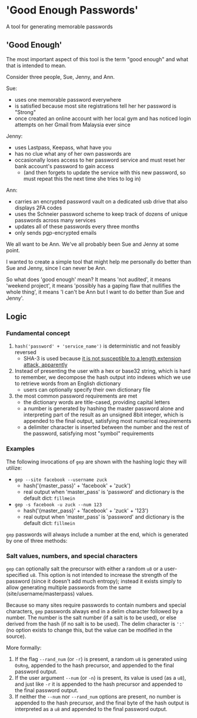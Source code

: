 # 'Good Enough Passwords'
A tool for generating memorable passwords 

## 'Good Enough'
The most important aspect of this tool is the term "good enough" and what that is intended to mean.

Consider three people, Sue, Jenny, and Ann.

Sue:
* uses one memorable password everywhere
* is satisfied because most site registrations tell her her password is "Strong"
* once created an online account with her local gym and has noticed login attempts on her Gmail from Malaysia ever since

Jenny:
* uses Lastpass, Keepass, what have you
* has no clue what any of her own passwords are
* occasionally loses access to her password service and must reset her bank account's password to gain access
    * (and then forgets to update the service with this new password, so must repeat this the next time she tries to log in)

Ann:
* carries an encrypted password vault on a dedicated usb drive that also displays 2FA codes
* uses the Schneier password scheme to keep track of dozens of unique passwords across many services
* updates all of these passwords every three months
* only sends pgp-encrypted emails

We all want to be Ann.  We've all probably been Sue and Jenny at some point.

I wanted to create a simple tool that might help me personally do better than Sue and Jenny, since I can never be Ann.

So what does 'good enough' mean?  It means 'not audited', it means 'weekend project', it means 'possibly has a gaping flaw that nullifies the whole thing', it means 'I can't be Ann but I want to do better than Sue and Jenny'.


## Logic

### Fundamental concept

1. `hash('password' + 'service_name')` is deterministic and not feasibly reversed
    * SHA-3 is used because [it is not susceptible to a length extension attack, apparently](https://keccak.team/keccak_strengths.html)
2. Instead of presenting the user with a hex or base32 string, which is hard to remember, we decompose the hash output into indexes which we use to retrieve words from an English dictionary
    * users can optionally specify their own dictionary file
3. the most common password requirements are met
    * the dictionary words are title-cased, providing capital letters
    * a number is generated by hashing the master password alone and interpreting part of the result as an unsigned 8bit integer, which is appended to the final output, satisfying most numerical requirements
    * a delimiter character is inserted between the number and the rest of the password, satisfying most "symbol" requirements

### Examples

The following invocations of `gep` are shown with the hashing logic they will utilize:

* `gep --site facebook --username zuck`
    * hash('{master_pass}' + 'facebook' + 'zuck')
    * real output when 'master_pass' is 'password' and dictionary is the default dict: `fillmein`
* `gep -s facebook -u zuck --num 123`
    * hash('{master_pass}' + 'facebook' + 'zuck' + '123')
    * real output when 'master_pass' is 'password' and dictionary is the default dict: `fillmein`

`gep` passwords will always include a number at the end, which is generated by one of three methods:

### Salt values, numbers, and special characters

`gep` can optionally salt the precursor with either a random `u8` or a user-specified `u8`.  This option is not intended to increase the strength of the password (since it doesn't add much entropy); instead it exists simply to allow generating multiple passwords from the same (site/username/masterpass) values.

Because so many sites require passwords to contain numbers and special characters, `gep` passwords always end in a delim character followed by a number. The number is the salt number (if a salt is to be used), or else derived from the hash (if no salt is to be used). The delim character is `':'` (no option exists to change this, but the value can be modified in the source).

More formally:

1. If the flag `--rand_num` (or `-r`) is present, a random `u8` is generated using `OsRng`, appended to the hash precursor, and appended to the final password output.
1. If the user argument `--num` (or `-n`) is present, its value is used (as a `u8`), and just like `-r` it is appended to the hash precursor and appended to the final password output. 
1. If neither the `--num` nor `--rand_num` options are present, no number is appended to the hash precursor, and the final byte of the hash output is interpreted as a `u8` and appended to the final password output.

